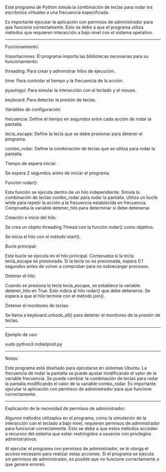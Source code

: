 Este programa de Python simula la combinación de teclas para rodar
los escritorios virtuales a una frecuencia especificada.

Es importante ejecutar la aplicación con permisos de administrador
para que funcione correctamente. Esto se debe a que el programa
utiliza métodos que requieren interacción a bajo nivel con el
sistema operativo.

-------------------------------------------------------------------

Funcionamiento:

Importaciones: El programa importa las bibliotecas necesarias para su funcionamiento:

threading: Para crear y administrar hilos de ejecución.

time: Para controlar el tiempo y la frecuencia de la acción.

pyautogui: Para simular la interacción con el teclado y el mouse.

keyboard: Para detectar la presión de teclas.



Variables de configuración:

frecuencia: Define el tiempo en segundos entre cada acción de rodar la pantalla.

tecla_escape: Define la tecla que se debe presionar para detener el programa.

combo_rodar: Define la combinación de teclas que se utiliza para rodar la pantalla.



Tiempo de espera inicial:

Se espera 2 segundos antes de iniciar el programa.


Función rodar():

Esta función se ejecuta dentro de un hilo independiente.
Simula la combinación de teclas combo_rodar para rodar la pantalla.
Utiliza un bucle while para repetir la acción a la frecuencia establecida en frecuencia.
Comprueba la variable detener_hilo para determinar si debe detenerse.


Creación e inicio del hilo:

Se crea un objeto threading.Thread con la función rodar() como objetivo.

Se inicia el hilo con el método start().


Bucle principal:

Este bucle se ejecuta en el hilo principal. Comprueba si la tecla tecla_escape
es presionada. Si la tecla no es presionada, espera 0.1 segundos antes de volver
a comprobar para no sobrecargar procesos.


Detener el hilo:

Cuando se presiona la tecla tecla_escape, se establece la variable detener_hilo en True.
Esto indica al hilo rodar() que debe detenerse.
Se espera a que el hilo termine con el método join().


Detener el monitoreo de teclas:

Se llama a keyboard.unhook_all() para detener el monitoreo de la presión de teclas.

-------------------------------------------------------------------

Ejemplo de uso:

sudo python3 mdsktproll.py

-------------------------------------------------------------------

Notas:

Este programa está diseñado para ejecutarse en sistemas Ubuntu.
La frecuencia de rodar la pantalla se puede ajustar modificando
el valor de la variable frecuencia.
Se puede cambiar la combinación de teclas para rodar la pantalla
modificando el valor de la variable combo_rodar.
Es importante ejecutar la aplicación con permisos de administrador
para que funcione correctamente.

-------------------------------------------------------------------

Explicación de la necesidad de permisos de administrador:

Algunos métodos utilizados en el programa, como la simulación
de la interacción con el teclado a bajo nivel, requieren permisos
de administrador para funcionar correctamente. Esto se debe a que
estos métodos acceden a recursos del sistema que están restringidos
a usuarios con privilegios administrativos.

Al ejecutar el programa con permisos de administrador, se le otorga
el acceso necesario para realizar estas acciones. Si el programa se
ejecuta sin permisos de administrador, es posible que no funcione
correctamente o que genere errores.

